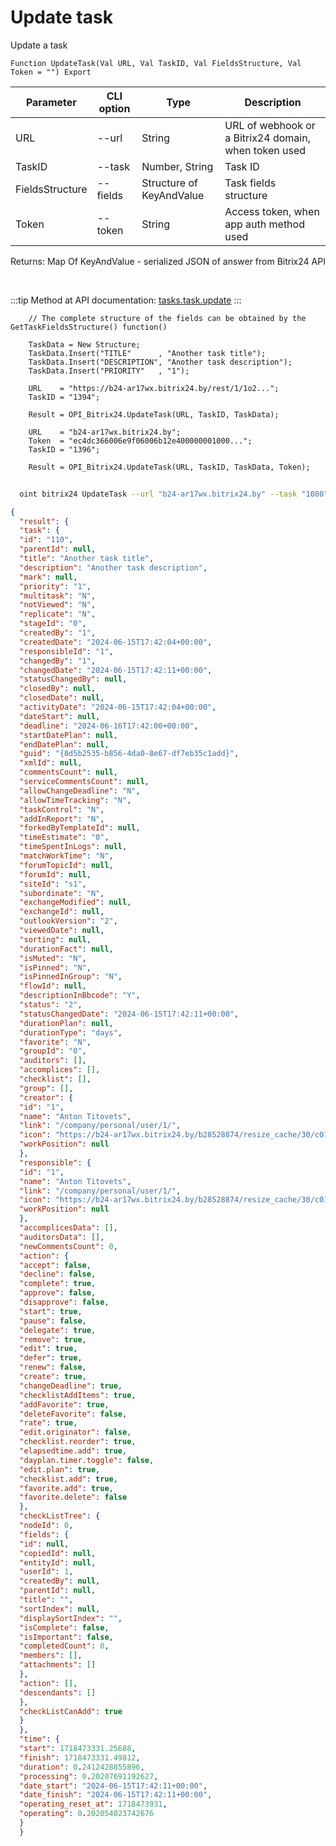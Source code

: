 ﻿---
sidebar_position: 4
---

# Update task
 Update a task



`Function UpdateTask(Val URL, Val TaskID, Val FieldsStructure, Val Token = "") Export`

  | Parameter | CLI option | Type | Description |
  |-|-|-|-|
  | URL | --url | String | URL of webhook or a Bitrix24 domain, when token used |
  | TaskID | --task | Number, String | Task ID |
  | FieldsStructure | --fields | Structure of KeyAndValue | Task fields structure |
  | Token | --token | String | Access token, when app auth method used |

  
  Returns:  Map Of KeyAndValue - serialized JSON of answer from Bitrix24 API

<br/>

:::tip
Method at API documentation: [tasks.task.update](https://dev.1c-bitrix.ru/rest_help/tasks/task/tasks/tasks_task_update.php)
:::
<br/>


```bsl title="Code example"
    // The complete structure of the fields can be obtained by the GetTaskFieldsStructure() function()

    TaskData = New Structure;
    TaskData.Insert("TITLE"      , "Another task title");
    TaskData.Insert("DESCRIPTION", "Another task description");
    TaskData.Insert("PRIORITY"   , "1");

    URL    = "https://b24-ar17wx.bitrix24.by/rest/1/1o2...";
    TaskID = "1394";

    Result = OPI_Bitrix24.UpdateTask(URL, TaskID, TaskData);

    URL    = "b24-ar17wx.bitrix24.by";
    Token  = "ec4dc366006e9f06006b12e400000001000...";
    TaskID = "1396";

    Result = OPI_Bitrix24.UpdateTask(URL, TaskID, TaskData, Token);
```



```sh title="CLI command example"
    
  oint bitrix24 UpdateTask --url "b24-ar17wx.bitrix24.by" --task "1080" --fields %fields% --token "fe3fa966006e9f06006b12e400000001000..."

```

```json title="Result"
{
  "result": {
  "task": {
  "id": "110",
  "parentId": null,
  "title": "Another task title",
  "description": "Another task description",
  "mark": null,
  "priority": "1",
  "multitask": "N",
  "notViewed": "N",
  "replicate": "N",
  "stageId": "0",
  "createdBy": "1",
  "createdDate": "2024-06-15T17:42:04+00:00",
  "responsibleId": "1",
  "changedBy": "1",
  "changedDate": "2024-06-15T17:42:11+00:00",
  "statusChangedBy": null,
  "closedBy": null,
  "closedDate": null,
  "activityDate": "2024-06-15T17:42:04+00:00",
  "dateStart": null,
  "deadline": "2024-06-16T17:42:00+00:00",
  "startDatePlan": null,
  "endDatePlan": null,
  "guid": "{8d5b2535-b856-4da0-8e67-df7eb35c1add}",
  "xmlId": null,
  "commentsCount": null,
  "serviceCommentsCount": null,
  "allowChangeDeadline": "N",
  "allowTimeTracking": "N",
  "taskControl": "N",
  "addInReport": "N",
  "forkedByTemplateId": null,
  "timeEstimate": "0",
  "timeSpentInLogs": null,
  "matchWorkTime": "N",
  "forumTopicId": null,
  "forumId": null,
  "siteId": "s1",
  "subordinate": "N",
  "exchangeModified": null,
  "exchangeId": null,
  "outlookVersion": "2",
  "viewedDate": null,
  "sorting": null,
  "durationFact": null,
  "isMuted": "N",
  "isPinned": "N",
  "isPinnedInGroup": "N",
  "flowId": null,
  "descriptionInBbcode": "Y",
  "status": "2",
  "statusChangedDate": "2024-06-15T17:42:11+00:00",
  "durationPlan": null,
  "durationType": "days",
  "favorite": "N",
  "groupId": "0",
  "auditors": [],
  "accomplices": [],
  "checklist": [],
  "group": [],
  "creator": {
  "id": "1",
  "name": "Anton Titovets",
  "link": "/company/personal/user/1/",
  "icon": "https://b24-ar17wx.bitrix24.by/b28528874/resize_cache/30/c0120a8d7c10d63c83e32398d1ec4d9e/main/d7e/d7e99cf556e4ab676463dae2c00ddfbb/a7e0af6899300e3c684caeca5c334d81.jpg",
  "workPosition": null
  },
  "responsible": {
  "id": "1",
  "name": "Anton Titovets",
  "link": "/company/personal/user/1/",
  "icon": "https://b24-ar17wx.bitrix24.by/b28528874/resize_cache/30/c0120a8d7c10d63c83e32398d1ec4d9e/main/d7e/d7e99cf556e4ab676463dae2c00ddfbb/a7e0af6899300e3c684caeca5c334d81.jpg",
  "workPosition": null
  },
  "accomplicesData": [],
  "auditorsData": [],
  "newCommentsCount": 0,
  "action": {
  "accept": false,
  "decline": false,
  "complete": true,
  "approve": false,
  "disapprove": false,
  "start": true,
  "pause": false,
  "delegate": true,
  "remove": true,
  "edit": true,
  "defer": true,
  "renew": false,
  "create": true,
  "changeDeadline": true,
  "checklistAddItems": true,
  "addFavorite": true,
  "deleteFavorite": false,
  "rate": true,
  "edit.originator": false,
  "checklist.reorder": true,
  "elapsedtime.add": true,
  "dayplan.timer.toggle": false,
  "edit.plan": true,
  "checklist.add": true,
  "favorite.add": true,
  "favorite.delete": false
  },
  "checkListTree": {
  "nodeId": 0,
  "fields": {
  "id": null,
  "copiedId": null,
  "entityId": null,
  "userId": 1,
  "createdBy": null,
  "parentId": null,
  "title": "",
  "sortIndex": null,
  "displaySortIndex": "",
  "isComplete": false,
  "isImportant": false,
  "completedCount": 0,
  "members": [],
  "attachments": []
  },
  "action": [],
  "descendants": []
  },
  "checkListCanAdd": true
  }
  },
  "time": {
  "start": 1718473331.25688,
  "finish": 1718473331.49812,
  "duration": 0.2412428855896,
  "processing": 0.20207691192627,
  "date_start": "2024-06-15T17:42:11+00:00",
  "date_finish": "2024-06-15T17:42:11+00:00",
  "operating_reset_at": 1718473931,
  "operating": 0.202054023742676
  }
  }
```

